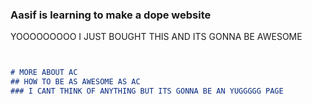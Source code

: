 ### Aasif is learning to make a dope website

YOOOOOOOOO I JUST BOUGHT THIS AND ITS GONNA BE AWESOME
```markdown


# MORE ABOUT AC
## HOW TO BE AS AWESOME AS AC
### I CANT THINK OF ANYTHING BUT ITS GONNA BE AN YUGGGGG PAGE 


